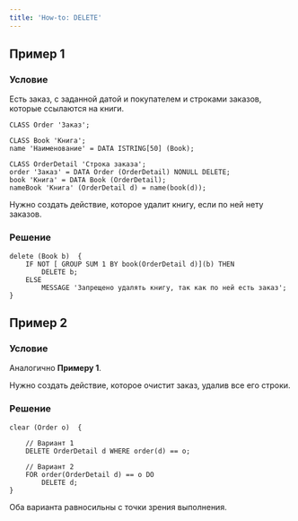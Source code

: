```yaml
---
title: 'How-to: DELETE'
---
```


## Пример 1

### Условие

Есть заказ, с заданной датой и покупателем и строками заказов, которые ссылаются на книги.

```lsf
CLASS Order 'Заказ';

CLASS Book 'Книга';
name 'Наименование' = DATA ISTRING[50] (Book);

CLASS OrderDetail 'Строка заказа';
order 'Заказ' = DATA Order (OrderDetail) NONULL DELETE;
book 'Книга' = DATA Book (OrderDetail);
nameBook 'Книга' (OrderDetail d) = name(book(d));
```

Нужно создать действие, которое удалит книгу, если по ней нету заказов.

### Решение

```lsf
delete (Book b)  {
    IF NOT [ GROUP SUM 1 BY book(OrderDetail d)](b) THEN
        DELETE b;
    ELSE
        MESSAGE 'Запрещено удалять книгу, так как по ней есть заказ';
}
```

## Пример 2

### Условие

Аналогично **Примеру 1**.

Нужно создать действие, которое очистит заказ, удалив все его строки.

### Решение

```lsf
clear (Order o)  {

    // Вариант 1
    DELETE OrderDetail d WHERE order(d) == o;

    // Вариант 2
    FOR order(OrderDetail d) == o DO
        DELETE d;
}
```

Оба варианта равносильны с точки зрения выполнения.
